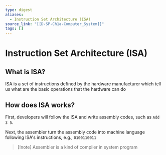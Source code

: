 ```yaml
---
type: digest
aliases:
  - Instruction Set Architecture (ISA)
source_link: "[[D-SP-Ch1a-Computer_System]]"
tags: []
---
```

# Instruction Set Architecture (ISA)
## What is ISA?

ISA is a set of instructions defined by the hardware manufacturer which tell us what are the basic operations that the hardware can do

## How does ISA works?

First, developers will follow the ISA and write assembly codes, such as `Add 3 5`.

Next, the assembler turn the assembly code into machine language following ISA's instructions, e.g., `0100110011`

> [!note] Assembler is a kind of compiler in system program